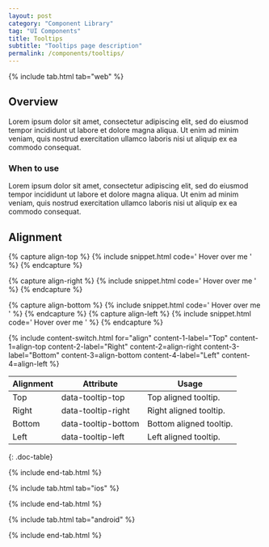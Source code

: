 ```yaml
---
layout: post
category: "Component Library"
tag: "UI Components"
title: Tooltips
subtitle: "Tooltips page description"
permalink: /components/tooltips/
---
```


<!-- Web tab -->
{% include tab.html tab="web" %}

## Overview

Lorem ipsum dolor sit amet, consectetur adipiscing elit, sed do eiusmod tempor incididunt ut labore et dolore magna aliqua. Ut enim ad minim veniam, quis nostrud exercitation ullamco laboris nisi ut aliquip ex ea commodo consequat.

### When to use

Lorem ipsum dolor sit amet, consectetur adipiscing elit, sed do eiusmod tempor incididunt ut labore et dolore magna aliqua. Ut enim ad minim veniam, quis nostrud exercitation ullamco laboris nisi ut aliquip ex ea commodo consequat.

## Alignment

<!-- Content switch -->
<!-- Content switch tab 1 -->
{% capture align-top %}
{% include snippet.html code='
<any-tag data-tooltip-top="Hello, I&#39;m a tooltip!">Hover over me</any-tag>
' %}
{% endcapture %}

{% capture align-right %}
{% include snippet.html code='
<any-tag data-tooltip-right="Hello, I&#39;m a tooltip!">Hover over me</any-tag>
' %}
{% endcapture %}

{% capture align-bottom %}
{% include snippet.html code='
<any-tag data-tooltip-bottom="Hello, I&#39;m a tooltip!">Hover over me</any-tag>
' %}
{% endcapture %}
{% capture align-left %}
{% include snippet.html code='
<any-tag data-tooltip-left="Hello, I&#39;m a tooltip!">Hover over me</any-tag>
' %}
{% endcapture %}

<!-- Render Content -->
{% include content-switch.html for="align"
           content-1-label="Top"    content-1=align-top
           content-2-label="Right"  content-2=align-right
           content-3-label="Bottom" content-3=align-bottom
           content-4-label="Left"   content-4=align-left
%}
<!-- End content switch -->

| Alignment   | Attribute                                     | Usage                   |
|-------------|-----------------------------------------------|-------------------------|
| Top         | <span class="snip">data-tooltip-top</span>    | Top aligned tooltip.    |
| Right       | <span class="snip">data-tooltip-right</span>  | Right aligned tooltip.  |
| Bottom      | <span class="snip">data-tooltip-bottom</span> | Bottom aligned tooltip. |
| Left        | <span class="snip">data-tooltip-left</span>   | Left aligned tooltip.   |
{: .doc-table}


{% include end-tab.html %}


<!-- iOS Tab -->
{% include tab.html tab="ios" %}

<!-- Tab Content -->

{% include end-tab.html %}


<!-- Android Tab -->
{% include tab.html tab="android" %}

<!-- Tab Content -->

{% include end-tab.html %}